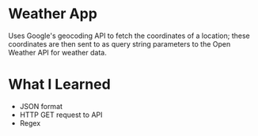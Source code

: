 # Weather App

Uses Google's geocoding API to fetch the coordinates of a location; these coordinates are then sent to as query string parameters to the Open Weather API for weather data.

# What I Learned

* JSON format
* HTTP GET request to API
* Regex 
